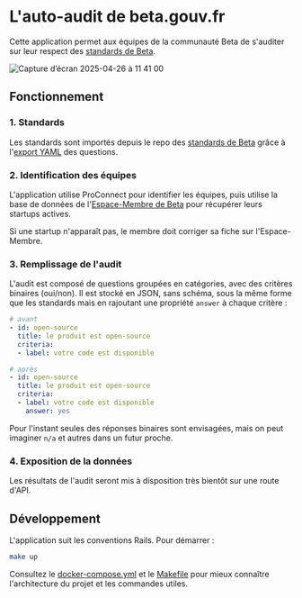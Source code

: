 # L'auto-audit de beta.gouv.fr

Cette application permet aux équipes de la communauté Beta de
s'auditer sur leur respect des [standards de
Beta](https://github.com/betagouv/standards).

![Capture d’écran 2025-04-26 à 11 41 00](https://github.com/user-attachments/assets/f0c33e98-1272-43c2-82ca-8ddbd163ba2e)

## Fonctionnement

### 1. Standards

Les standards sont importés depuis le repo des [standards de
Beta](https://github.com/betagouv/standards) grâce à l'[export
YAML](https://github.com/betagouv/standards/releases) des questions.

### 2. Identification des équipes

L'application utilise ProConnect pour identifier les équipes, puis
utilise la base de données de l'[Espace-Membre de
Beta](https://espace-membre.incubateur.net/) pour récupérer leurs
startups actives.

Si une startup n'apparaît pas, le membre doit corriger sa fiche sur
l'Espace-Membre.

### 3. Remplissage de l'audit

L'audit est composé de questions groupées en catégories, avec des
critères binaires (oui/non). Il est stocké en JSON, sans schéma, sous
la même forme que les standards mais en rajoutant une propriété
`answer` à chaque critère :

```yaml
# avant
- id: open-source
  title: le produit est open-source
  criteria:
  - label: votre code est disponible

# après
- id: open-source
  title: le produit est open-source
  criteria:
  - label: votre code est disponible
    answer: yes
```

Pour l'instant seules des réponses binaires sont envisagées, mais on
peut imaginer `n/a` et autres dans un futur proche.

### 4. Exposition de la données

Les résultats de l'audit seront mis à disposition très bientôt sur une
route d'API.

## Développement

L'application suit les conventions Rails. Pour démarrer :

```sh
make up
```

Consultez le [docker-compose.yml](./docker-compose.yml) et le
[Makefile](./Makefile) pour mieux connaître l'architecture du projet
et les commandes utiles.
